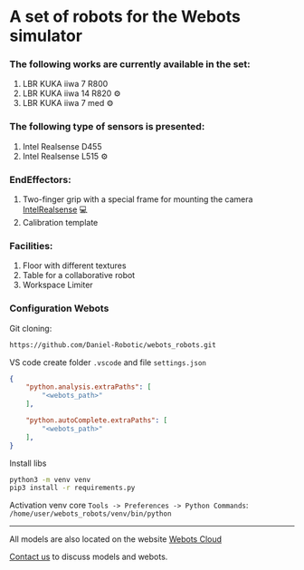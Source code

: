 # A set of robots for the Webots simulator

### The following works are currently available in the set:

1. LBR KUKA iiwa 7 R800
2. LBR KUKA iiwa 14 R820 :gear:
3. LBR KUKA iiwa 7 med :gear:

### The following type of sensors is presented:

1. Intel Realsense D455 
2. Intel Realsense L515 :gear:

### EndEffectors:

1. Two-finger grip with a special frame for mounting the camera [IntelRealsense](https://www.intelrealsense.com/) :computer:
2. Calibration template

### Facilities:

1. Floor with different textures
2. Table for a collaborative robot
3. Workspace Limiter

### Configuration Webots
Git cloning:
```bash
https://github.com/Daniel-Robotic/webots_robots.git
```

VS code create folder `.vscode` and file `settings.json`
```json
{
	"python.analysis.extraPaths": [
        "<webots_path>"
    ],

    "python.autoComplete.extraPaths": [
		"<webots_path>"
	],
}
```


Install libs
```bash
python3 -m venv venv
pip3 install -r requirements.py
```

Activation venv core
`Tools -> Preferences -> Python Commands`: `/home/user/webots_robots/venv/bin/python`

---
All models are also located on the website [Webots Cloud](https://webots.cloud/proto)

[Contact us](mailto:grabardm@ml-dev.ru) to discuss models and webots.